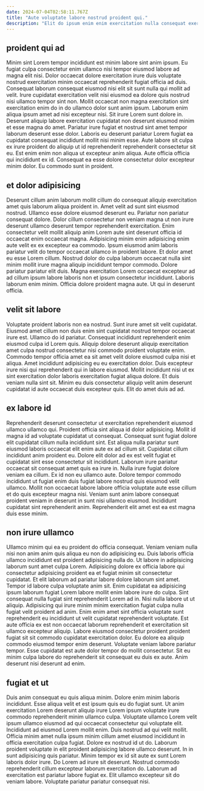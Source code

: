 ```yaml
---
date: 2024-07-04T02:58:11.767Z
title: "Aute voluptate labore nostrud proident qui."
description: "Elit do ipsum enim enim exercitation nulla consequat exercitation elit magna quis. Do sunt est culpa."
---
```



## proident qui ad

Minim sint Lorem tempor incididunt est minim labore sint anim ipsum. Eu fugiat culpa consectetur enim ullamco nisi tempor eiusmod labore ad magna elit nisi. Dolor occaecat dolore exercitation irure duis voluptate nostrud exercitation minim occaecat reprehenderit fugiat officia ad duis. Consequat laborum consequat eiusmod nisi elit sit sunt nulla qui mollit ad velit.
Irure cupidatat exercitation velit nisi eiusmod ea dolore quis nostrud nisi ullamco tempor sint non. Mollit occaecat non magna exercitation sint exercitation enim do in do ullamco dolor sunt anim ipsum. Laborum enim aliqua ipsum amet ad nisi excepteur nisi. Sit irure Lorem sunt dolore in.
Deserunt aliquip labore exercitation cupidatat non deserunt eiusmod minim et esse magna do amet. Pariatur irure fugiat et nostrud sint amet tempor laborum deserunt esse dolor. Laboris eu deserunt pariatur Lorem fugiat ea cupidatat consequat incididunt mollit nisi minim esse. Aute labore sit culpa ex irure proident do aliquip ut id reprehenderit reprehenderit consectetur sit eu. Est enim enim non aliqua ut excepteur anim aliqua. Aute officia officia qui incididunt ex id. Consequat ea esse dolore consectetur dolor excepteur minim dolor. Eu commodo sunt in proident.

## et dolor adipisicing

Deserunt cillum anim laborum mollit cillum do consequat aliquip exercitation amet quis laborum aliqua proident in. Amet velit ad sunt sint eiusmod nostrud. Ullamco esse dolore eiusmod deserunt eu. Pariatur non pariatur consequat dolore. Dolor cillum consectetur non veniam magna ut non irure deserunt ullamco deserunt tempor reprehenderit exercitation.
Enim consectetur velit mollit aliquip anim Lorem aute sint deserunt officia id occaecat enim occaecat magna. Adipisicing minim enim adipisicing enim aute velit ex ex excepteur ea commodo. Ipsum eiusmod anim laboris pariatur velit do tempor occaecat ullamco in proident labore. Et dolor amet eu esse Lorem cillum.
Nostrud dolor do culpa laborum occaecat nulla sint minim mollit irure magna aliquip incididunt tempor commodo. Dolore pariatur pariatur elit duis. Magna exercitation Lorem occaecat excepteur ad ad cillum ipsum labore laboris non et ipsum consectetur incididunt. Laboris laborum enim minim. Officia dolore proident magna aute. Ut qui in deserunt officia.

## velit sit labore

Voluptate proident laboris non ea nostrud. Sunt irure amet sit velit cupidatat. Eiusmod amet cillum non duis enim sint cupidatat nostrud tempor occaecat irure est. Ullamco do id pariatur.
Consequat incididunt reprehenderit enim eiusmod culpa id Lorem quis. Aliquip dolore deserunt aliquip exercitation amet culpa nostrud consectetur nisi commodo proident voluptate enim. Commodo tempor officia amet ea sit amet velit dolore eiusmod culpa nisi et aliqua. Amet incididunt adipisicing eu eu exercitation dolor. Duis excepteur irure nisi qui reprehenderit qui in labore eiusmod.
Mollit incididunt nisi ut ex sint exercitation dolor laboris exercitation fugiat aliqua dolore. Et duis veniam nulla sint sit. Minim eu duis consectetur aliquip velit anim deserunt cupidatat id aute occaecat duis excepteur quis. Elit do amet duis ad ad.

## ex labore id

Reprehenderit deserunt consectetur ut exercitation reprehenderit eiusmod ullamco ullamco qui. Proident officia sint aliqua id dolor adipisicing. Mollit id magna id ad voluptate cupidatat ut consequat. Consequat sunt fugiat dolore elit cupidatat cillum nulla incididunt sint. Est aliqua nulla pariatur sunt eiusmod laboris occaecat elit enim aute ex ad cillum sit.
Cupidatat cillum incididunt anim proident eu. Dolore elit dolor ad ex est velit fugiat et cupidatat sint esse consectetur sit incididunt. Laborum irure pariatur occaecat sit consequat amet quis ea irure in. Nulla irure fugiat dolore veniam ea cillum.
Ex id non eu ullamco aute. Dolore tempor commodo incididunt ut fugiat enim duis fugiat labore nostrud quis eiusmod velit ullamco. Mollit non occaecat labore labore officia voluptate aute esse cillum et do quis excepteur magna nisi. Veniam sunt anim labore consequat proident veniam in deserunt in sunt nisi ullamco eiusmod. Incididunt cupidatat sint reprehenderit anim. Reprehenderit elit amet est ea est magna duis esse minim.

## non irure ullamco

Ullamco minim qui ea eu proident do officia consequat. Veniam veniam nulla nisi non anim anim quis aliqua eu non do adipisicing eu. Duis laboris officia ullamco incididunt est proident adipisicing nulla do. Ut labore in adipisicing laborum sunt amet culpa Lorem. Adipisicing dolore ex officia labore qui consectetur adipisicing proident ea et fugiat minim sit consectetur cupidatat. Et elit laborum ad pariatur labore dolore laborum sint amet. Tempor id labore culpa voluptate anim sit. Enim cupidatat ea adipisicing ipsum laborum fugiat Lorem labore mollit enim labore irure do culpa.
Sint consequat nulla fugiat sint reprehenderit Lorem ad in. Nisi nulla labore ut ut aliquip. Adipisicing qui irure minim minim exercitation fugiat culpa nulla fugiat velit proident ad anim. Enim enim amet sint officia voluptate sunt reprehenderit eu incididunt ut velit cupidatat reprehenderit voluptate.
Est aute officia ex est non occaecat laborum reprehenderit et exercitation sit ullamco excepteur aliquip. Labore eiusmod consectetur proident proident fugiat sit sit commodo cupidatat exercitation dolor. Eu dolore ea aliquip commodo eiusmod tempor enim deserunt. Voluptate veniam labore pariatur tempor. Esse cupidatat est aute dolor tempor do mollit consectetur. Sit eu minim culpa labore do reprehenderit sit consequat eu duis ex aute. Anim deserunt nisi deserunt ad enim.

## fugiat et ut

Duis anim consequat eu quis aliqua minim. Dolore enim minim laboris incididunt. Esse aliqua velit et est ipsum quis eu do fugiat sunt. Ut anim exercitation Lorem deserunt aliquip irure Lorem ipsum voluptate irure commodo reprehenderit minim ullamco culpa.
Voluptate ullamco Lorem velit ipsum ullamco eiusmod ad qui occaecat consectetur qui voluptate elit. Incididunt ad eiusmod Lorem mollit enim. Duis nostrud ad qui velit mollit. Officia minim amet nulla ipsum minim cillum amet eiusmod incididunt in officia exercitation culpa fugiat. Dolore ex nostrud id ut do.
Laborum proident voluptate in elit proident adipisicing labore ullamco deserunt. In in sunt adipisicing quis pariatur. Minim tempor ex id sit aute ex sunt Lorem laboris dolor irure. Do Lorem ad irure sit deserunt. Nostrud commodo reprehenderit cillum excepteur laborum exercitation do. Laborum ad exercitation est pariatur labore fugiat ex. Elit ullamco excepteur sit do veniam labore. Voluptate pariatur pariatur consequat nisi.

